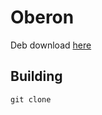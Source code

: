 # Oberon

Deb download [here](https://github.com/MTACS/Oberon/blob/master/packages/com.mtac.oberon_1.0.0_iphoneos-arm.deb)

## Building

```
git clone 
